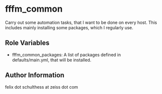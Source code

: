 fffm_common
===========

Carry out some automation tasks, that I want to be done on every host. This includes mainly installing some packages, which I regularly use.

Role Variables
--------------

- fffm_common_packages: A list of packages defined in defaults/main.yml, that will be installed.

Author Information
------------------

felix dot schulthess at zeiss dot com
